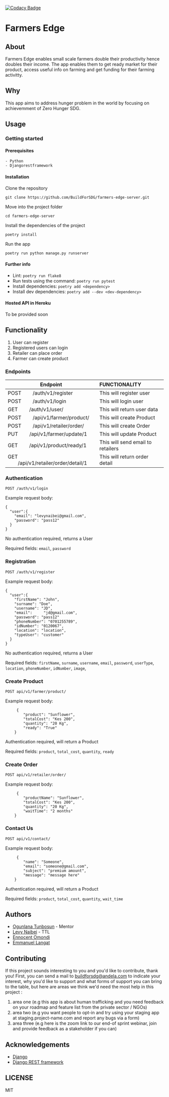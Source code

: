 
[![Codacy Badge](https://api.codacy.com/project/badge/Grade/e139805eb7724e5c8fb6a54f774803d0)](https://app.codacy.com/gh/BuildForSDG/farmers-edge-server?utm_source=github.com&utm_medium=referral&utm_content=BuildForSDG/farmers-edge-server&utm_campaign=Badge_Grade_Settings)

# Farmers Edge

## About

Farmers Edge enables small scale farmers double their productivity hence doubles their income.
The app enables them to get ready market for their product, access useful info on farming and get funding for their farming activitty.

## Why

This app aims to address hunger problem in the world by focusing on achievemment of Zero Hunger SDG.

## Usage

### Getting started

#### Prerequisites

```
- Python
- Djangorestframework
```

#### Installation

Clone the repository

```
git clone https://github.com/BuildForSDG/farmers-edge-server.git
```

Move into the project folder

```
cd farmers-edge-server
```

Install the dependencies of the project

```
poetry install
```

Run the app

```
poetry run python manage.py runserver
```

#### Further info

- Lint: `poetry run flake8`
- Run tests using the command: `poetry run pytest`
- Install dependencies: `poetry add <dependency>`
- Install dev dependencies: `poetry add --dev <dev-dependency>`

#### Hosted API in Heroku

To be provided soon

## Functionality

1. User can register
2. Registered users can login
3. Retailer can place order
4. Farmer can create product

### Endpoints

|       Endpoint                                        |               FUNCTIONALITY                             |
| ------------------------------------------------------|:-------------------------------------------------------
| POST &emsp;&emsp;/auth/v1/register                    | This will register user                                 |
| POST &emsp;&emsp;/auth/v1/login                       | This will login user                                    |
| GET  &emsp;&emsp;/auth/v1/user/                       | This will return user data                              |
| POST &emsp;&emsp;/api/v1/farmer/product/              | This will create Product                                |
| POST &emsp;&emsp;/api/v1/retailer/order/              | This will create Order                                  |
| PUT  &emsp;&emsp;/api/v1/farmer/update/1              | This will update Product                                |
| GET  &emsp;&emsp;/api/v1/product/ready/1              | This will send email to retailers                       |
| GET  &emsp;&emsp;/api/v1/retailer/order/detail/1      | This will return order detail                           |

### Authentication

`POST /auth/v1/login`

Example request body:

```source-json
{
  "user":{
    "email": "levynaibei@gmail.com",
    "password": "pass12"
  }
}
```

No authentication required, returns a User

Required fields: `email`, `password`

### Registration

`POST /auth/v1/register`

Example request body:

```source-multipart/form-data
{
  "user":{
    "firstName": "John",
    "surname": "Doe",
    "username": "JD",
    "email":     "jd@gmail.com",
    "password": "pass12"
    "phoneNumber": "0701255789",
    "idNumber": "0120067",
    "location": "location",
    "typeUser": "customer"
  }
}
```

No authentication required, returns a User

Required fields: `firstName`, `surname`, `username`, `email`, `password`,
                 `userType`, `location`, `phoneNumber`, `idNumber`, `image`,

### Create Product

`POST api/v1/farmer/product/`

Example request body:

```source-json
     {
        "product": "Sunflower",
        "totalCost": "Kes 200",
        "quantity": "20 Kg",
        "ready": "True"
    }
```

Authentication required, will return a Product

Required fields: `product`, `total_cost`, `quantity`, `ready`

### Create Order

`POST api/v1/retailer/order/`

Example request body:

```source-json
     {
        "productName": "Sunflower",
        "totalCost": "Kes 200",
        "quantity": "20 Kg",
        "waitTime": "2 months"
    }
```

### Contact Us

`POST api/v1/contact/`

Example request body:

```source-json
     {
        "name": "Someone",
        "email": "someone@gmail.com",
        "subject": "premium amount",
        "message": "message here"
    }
```

Authentication required, will return a Product

Required fields: `product`, `total_cost`, `quantity`, `wait_time`

## Authors

- [Ogunlana Tunbosun](https://github.com/bosunogunlana) - Mentor
- [Levy Naibei](https://github.com/Levy-Naibei) - TTL
- [Ennocent Omondi](https://github.com/innovistar)
- [Emmanuel Langat](https://github.com/manulangat1)

## Contributing

If this project sounds interesting to you and you'd like to contribute, thank you!
First, you can send a mail to buildforsdg@andela.com to indicate your interest, why you'd like to support and what forms of support you can bring to the table, but here are areas we think we'd need the most help in this project :

1. area one (e.g this app is about human trafficking and you need feedback on your roadmap and feature list from the private sector / NGOs)
2. area two (e.g you want people to opt-in and try using your staging app at staging.project-name.com and report any bugs via a form)
3. area three (e.g here is the zoom link to our end-of sprint webinar, join and provide feedback as a stakeholder if you can)

## Acknowledgements

- [Django](https://docs.djangoproject.com/en/3.0/)
- [Django REST framework](https://www.django-rest-framework.org/)

## LICENSE

MIT

